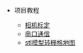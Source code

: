 - 项目教程
  
  - [相机标定](camera_calibration.md)
  - [串口通信](serial_communication.md)
  - [stl模型转栅格地图](stl_to_map.md)

